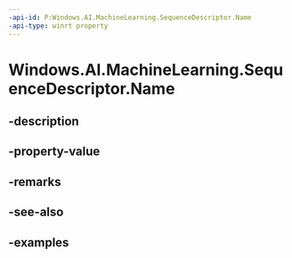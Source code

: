 ```yaml
---
-api-id: P:Windows.AI.MachineLearning.SequenceDescriptor.Name
-api-type: winrt property
---
```


<!-- Property syntax.
public string Name { get; }
-->

# Windows.AI.MachineLearning.SequenceDescriptor.Name

## -description

## -property-value

## -remarks

## -see-also

## -examples

